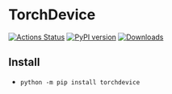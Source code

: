 # TorchDevice

[![Actions Status](https://github.com/speedcell4/torchdevice/workflows/unit-tests/badge.svg)](https://github.com/speedcell4/torchdevice/actions)
[![PyPI version](https://badge.fury.io/py/torchdevice.svg)](https://badge.fury.io/py/torchdevice)
[![Downloads](https://pepy.tech/badge/torchdevice)](https://pepy.tech/project/torchdevice)

## Install

- `python -m pip install torchdevice`
